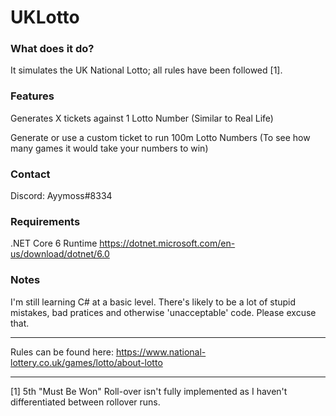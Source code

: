 # UKLotto

### What does it do?
It simulates the UK National Lotto; all rules have been followed [1].

### Features
Generates X tickets against 1 Lotto Number (Similar to Real Life)

Generate or use a custom ticket to run 100m Lotto Numbers (To see how many games it would take your numbers to win)

### Contact
Discord: Ayymoss#8334

### Requirements
.NET Core 6 Runtime https://dotnet.microsoft.com/en-us/download/dotnet/6.0

### Notes
I'm still learning C# at a basic level. There's likely to be a lot of stupid mistakes, bad pratices and otherwise 'unacceptable' code. Please excuse that.
***
Rules can be found here: https://www.national-lottery.co.uk/games/lotto/about-lotto
***
[1] 5th "Must Be Won" Roll-over isn't fully implemented as I haven't differentiated between rollover runs.
